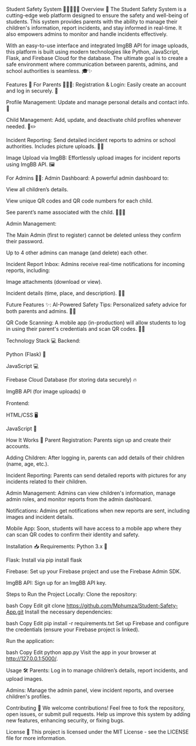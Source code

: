 
Student Safety System 🚸👨‍👩‍👧‍👦
Overview 🌟
The Student Safety System is a cutting-edge web platform designed to ensure the safety and well-being of students. This system provides parents with the ability to manage their children's information, report incidents, and stay informed in real-time. It also empowers admins to monitor and handle incidents effectively.

With an easy-to-use interface and integrated ImgBB API for image uploads, this platform is built using modern technologies like Python, JavaScript, Flask, and Firebase Cloud for the database. The ultimate goal is to create a safe environment where communication between parents, admins, and school authorities is seamless. 🎓✨

Features 🚀
For Parents 👩‍👧‍👦:
Registration & Login: Easily create an account and log in securely. 🔐

Profile Management: Update and manage personal details and contact info. 📝

Child Management: Add, update, and deactivate child profiles whenever needed. 👶✏️

Incident Reporting: Send detailed incident reports to admins or school authorities. Includes picture uploads. 📸🛑

Image Upload via ImgBB: Effortlessly upload images for incident reports using ImgBB API. 🖼️

For Admins 🧑‍🏫:
Admin Dashboard: A powerful admin dashboard to:

View all children’s details.

View unique QR codes and QR code numbers for each child.

See parent’s name associated with the child. 🧑‍🤝‍🧑

Admin Management:

The Main Admin (first to register) cannot be deleted unless they confirm their password.

Up to 4 other admins can manage (and delete) each other.

Incident Report Inbox: Admins receive real-time notifications for incoming reports, including:

Image attachments (download or view).

Incident details (time, place, and description). 📅📍

Future Features ✨:
AI-Powered Safety Tips: Personalized safety advice for both parents and admins. 🤖💡

QR Code Scanning: A mobile app (in-production) will allow students to log in using their parent's credentials and scan QR codes. 📱🔑

Technology Stack 💻
Backend:

Python (Flask) 🐍

JavaScript 💻

Firebase Cloud Database (for storing data securely) 🔥

ImgBB API (for image uploads) 🌐

Frontend:

HTML/CSS 🖥️

JavaScript 📱

How It Works 🔧
Parent Registration: Parents sign up and create their accounts.

Adding Children: After logging in, parents can add details of their children (name, age, etc.).

Incident Reporting: Parents can send detailed reports with pictures for any incidents related to their children.

Admin Management: Admins can view children's information, manage admin roles, and monitor reports from the admin dashboard.

Notifications: Admins get notifications when new reports are sent, including images and incident details.

Mobile App: Soon, students will have access to a mobile app where they can scan QR codes to confirm their identity and safety.

Installation 📥
Requirements:
Python 3.x 🐍

Flask: Install via pip install flask

Firebase: Set up your Firebase project and use the Firebase Admin SDK.

ImgBB API: Sign up for an ImgBB API key.

Steps to Run the Project Locally:
Clone the repository:

bash
Copy
Edit
git clone https://github.com/Mphumza/Student-Safety-App.git
Install the necessary dependencies:

bash
Copy
Edit
pip install -r requirements.txt
Set up Firebase and configure the credentials (ensure your Firebase project is linked).

Run the application:

bash
Copy
Edit
python app.py
Visit the app in your browser at http://127.0.0.1:5000/.

Usage 🛠️
Parents: Log in to manage children’s details, report incidents, and upload images.

Admins: Manage the admin panel, view incident reports, and oversee children's profiles.

Contributing 🤝
We welcome contributions! Feel free to fork the repository, open issues, or submit pull requests. Help us improve this system by adding new features, enhancing security, or fixing bugs.

License 📜
This project is licensed under the MIT License - see the LICENSE file for more information.

